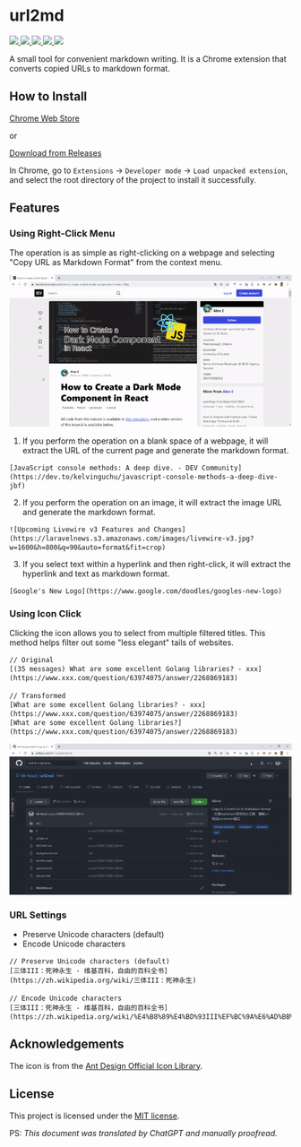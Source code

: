 # url2md

<p >
    <a href="">
        <img src="https://badgen.net/github/release/mr-houzi/url2md/stable">
    </a>
    <a href="">
        <img src="https://badgen.net/github/stars/mr-houzi/url2md">
    </a>
    <!-- <a href="">
        <img src="https://badgen.net/github/assets-dl/mr-houzi/url2md">
    </a> -->
    <a href="">
        <img src="https://badgen.net/chrome-web-store/v/ecdciemleflfmjghiimgklihlfimhocm">
    </a>
    <a href="">
        <img src="https://badgen.net/chrome-web-store/stars/ecdciemleflfmjghiimgklihlfimhocm">
    </a>
    <a href="">
        <img src="https://badgen.net/github/license/mr-houzi/url2md">
    </a>
</p >

A small tool for convenient markdown writing. It is a Chrome extension that converts copied URLs to markdown format.

## How to Install

[Chrome Web Store](https://chrome.google.com/webstore/detail/url2md/ecdciemleflfmjghiimgklihlfimhocm)

or

[Download from Releases](https://github.com/Mr-houzi/url2md/releases)

In Chrome, go to `Extensions` -> `Developer mode` -> `Load unpacked extension`, and select the root directory of the project to install it successfully.

## Features

### Using Right-Click Menu

The operation is as simple as right-clicking on a webpage and selecting "Copy URL as Markdown Format" from the context menu.

![](./doc/img/url2md-demo1.gif)

1. If you perform the operation on a blank space of a webpage, it will extract the URL of the current page and generate the markdown format.

```text
[JavaScript console methods: A deep dive. - DEV Community](https://dev.to/kelvinguchu/javascript-console-methods-a-deep-dive-jbf)
```

2. If you perform the operation on an image, it will extract the image URL and generate the markdown format.

```text
![Upcoming Livewire v3 Features and Changes](https://laravelnews.s3.amazonaws.com/images/livewire-v3.jpg?w=1600&h=800&q=90&auto=format&fit=crop)
```

3. If you select text within a hyperlink and then right-click, it will extract the hyperlink and text as markdown format.

```text
[Google's New Logo](https://www.google.com/doodles/googles-new-logo)
```

### Using Icon Click

Clicking the icon allows you to select from multiple filtered titles. This method helps filter out some "less elegant" tails of websites.

```text
// Original
[(35 messages) What are some excellent Golang libraries? - xxx](https://www.xxx.com/question/63974075/answer/2268869183)

// Transformed
[What are some excellent Golang libraries? - xxx](https://www.xxx.com/question/63974075/answer/2268869183)
[What are some excellent Golang libraries?](https://www.xxx.com/question/63974075/answer/2268869183)
```

![](./doc/img/url2md-demo2.gif)

### URL Settings

- Preserve Unicode characters (default)
- Encode Unicode characters

```text
// Preserve Unicode characters (default)
[三体III：死神永生 - 维基百科，自由的百科全书](https://zh.wikipedia.org/wiki/三体III：死神永生)

// Encode Unicode characters
[三体III：死神永生 - 维基百科，自由的百科全书](https://zh.wikipedia.org/wiki/%E4%B8%89%E4%BD%93III%EF%BC%9A%E6%AD%BB%E7%A5%9E%E6%B0%B8%E7%94%9F)
```

## Acknowledgements

The icon is from the [Ant Design Official Icon Library](https://www.iconfont.cn/collections/detail?spm=a313x.7781069.1998910419.dc64b3430&cid=9402).

## License

This project is licensed under the [MIT license](https://opensource.org/licenses/MIT).

PS: *This document was translated by ChatGPT and manually proofread.*